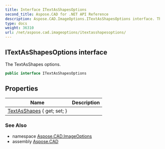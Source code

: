 ```yaml
---
title: Interface ITextAsShapesOptions
second_title: Aspose.CAD for .NET API Reference
description: Aspose.CAD.ImageOptions.ITextAsShapesOptions interface. The TextAsShapes options
type: docs
weight: 36310
url: /net/aspose.cad.imageoptions/itextasshapesoptions/
---
```

## ITextAsShapesOptions interface

The TextAsShapes options.

```csharp
public interface ITextAsShapesOptions
```

## Properties

| Name | Description |
| --- | --- |
| [TextAsShapes](../../aspose.cad.imageoptions/itextasshapesoptions/textasshapes/) { get; set; } |  |

### See Also

* namespace [Aspose.CAD.ImageOptions](../../aspose.cad.imageoptions/)
* assembly [Aspose.CAD](../../)


